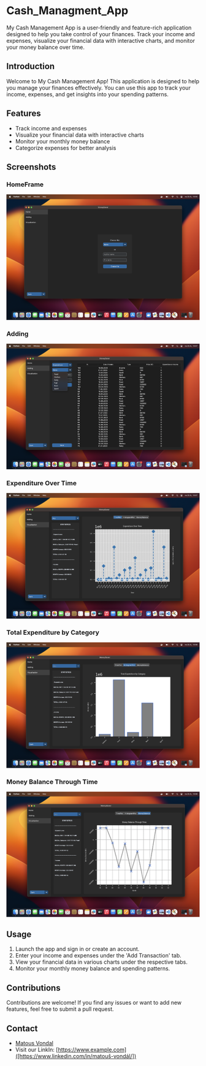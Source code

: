 # Cash_Managment_App
My Cash Management App is a user-friendly and feature-rich application designed to help you take control of your finances. Track your income and expenses, visualize your financial data with interactive charts, and monitor your money balance over time.

## Introduction

Welcome to My Cash Management App! This application is designed to help you manage your finances effectively. You can use this app to track your income, expenses, and get insights into your spending patterns.

## Features

- Track income and expenses
- Visualize your financial data with interactive charts
- Monitor your monthly money balance
- Categorize expenses for better analysis

## Screenshots

### HomeFrame
![Home Frame](images/HomeFrame.png)

### Adding
![Adding frame](images/Adding2.png)

### Expenditure Over Time
![Expenditure Over Time](images/OverTime.png)

### Total Expenditure by Category
![Total Expenditure by Category](images/Histo.png)

### Money Balance Through Time
![Money Balance Through Time](images/MoneBalance.png)

## Usage

1. Launch the app and sign in or create an account.
2. Enter your income and expenses under the 'Add Transaction' tab.
3. View your financial data in various charts under the respective tabs.
4. Monitor your monthly money balance and spending patterns.

## Contributions

Contributions are welcome! If you find any issues or want to add new features, feel free to submit a pull request.

## Contact

- [Matous Vondal](mailto:matousvondal@icloud.com)
- Visit our LinkIn: [https://www.example.com]([https://www.linkedin.com/in/matouš-vondál/])

